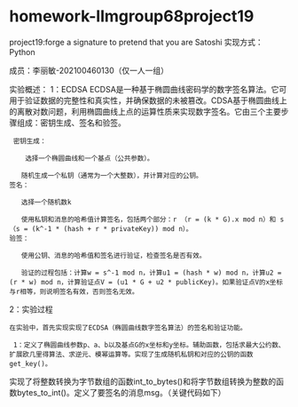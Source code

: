 # homework-llmgroup68project19
project19:forge a signature to pretend that you are Satoshi
实现方式：Python

成员：李丽敏-202100460130（仅一人一组）

实验概述：
  1：ECDSA
        ECDSA是一种基于椭圆曲线密码学的数字签名算法。它可用于验证数据的完整性和真实性，并确保数据的未被篡改。CDSA基于椭圆曲线上的离散对数问题，利用椭圆曲线上点的运算性质来实现数字签名。它由三个主要步骤组成：密钥生成、签名和验签。
    
     密钥生成：
        
        选择一个椭圆曲线和一个基点（公共参数）。
       
       随机生成一个私钥（通常为一个大整数），并计算对应的公钥。
    签名：
       
       选择一个随机数k
       
       使用私钥和消息的哈希值计算签名，包括两个部分：r （r = (k * G).x mod n）和 s（s = (k^-1 * (hash + r * privateKey)) mod n）。
    验签：
       
       使用公钥、消息的哈希值和签名进行验证，检查签名是否有效。
       
       验证的过程包括：计算w = s^-1 mod n，计算u1 = (hash * w) mod n，计算u2 = (r * w) mod n，计算验证点V = (u1 * G + u2 * publicKey)。如果验证点V的x坐标与r相等，则说明签名有效，否则签名无效。
2：实验过程
    
    在实验中，首先实现实现了ECDSA（椭圆曲线数字签名算法）的签名和验证功能。
     
     1：定义了椭圆曲线参数p、a、b以及基点G的x坐标和y坐标。辅助函数，包括求最大公约数、扩展欧几里得算法、求逆元、模幂运算等。实现了生成随机私钥和对应的公钥的函数get_key()。
实现了将整数转换为字节数组的函数int_to_bytes()和将字节数组转换为整数的函数bytes_to_int()。定义了要签名的消息msg。（关键代码如下）

